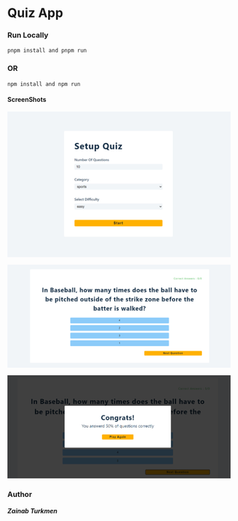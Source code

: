 # Quiz App

### Run Locally

```
pnpm install and pnpm run
```
### OR
```
npm install and npm run
```

#### ScreenShots
![alt text](image.png)


![alt text](image-1.png)


![alt text](image-2.png)

### Author 
##### Zainab Turkmen